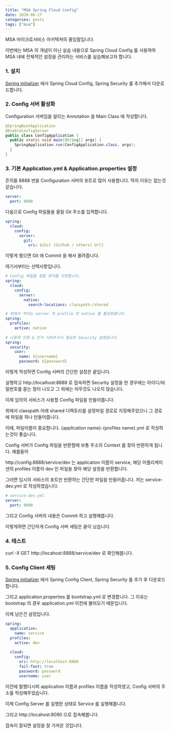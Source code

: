 ```yaml
---
title: "MSA Spring Cloud Config"
date: 2020-06-17
categories: posts
tags: ["msa"]
---
```


MSA 마이크로서비스 아키텍쳐의 줄임말입니다.

이번에는 MSA 의 개념이 아닌 실습 내용으로 Spring Cloud Config 를 사용하여 MSA 내에 전체적인 설정을 관리하는 서비스를 실습해보고자 합니다.

### 1. 설치   
[Spring initializer](https://start.spring.io/) 에서 Spring Cloud Config, Spring Security 를 추가해서 다운로드합니다.

### 2. Config 서버 활성화
Configuration 서버임을 알리는 Annotation 을 Main Class 에 작성합니다.
```java
@SpringBootApplication
@EnableConfigServer
public class ConfigApplication {
  public static void main(String[] args) {
    SpringApplication.run(ConfigApplication.class, args);
  }
}
```

### 3. 기본 Application.yml & Application.properties 설정
흔히들 8888 번을 Configuration 서버의 포트로 많이 사용합니다. 딱히 이유는 없는것 같습니다.
```yml
server:
  port: 8888
```
다음으로 Config 파일들을 올릴 Git 주소를 입력합니다.
```yml
spring:
  cloud:
    config:
      server:
        git:
          uri: ${Git (Github / others) Url}
```
이렇게 했으면 Git 에 Commit 을 해서 올려줍니다.

여기서부터는 선택사항입니다. 

```yml
# Config 파일을 찾을 위치를 지정합니다.
spring:
  cloud:
    config:
      server:
        native:
          search-locations: classpath:/shared

# 위에서 적어는 server 의 profile 인 native 를 활성화합니다.
spring:
  profiles:
    active: native
		
# 나중에 인증 & 인가 서버추가시 필요한 Security 설정입니다.
spring:
  security:
    user:
      name: ${username}
      password: ${password}
```
이렇게 작성하면 Config 서버의 간단한 설정은 끝입니다.

실행하고 http://localhost:8888 로 접속하면 Security 설정을 한 경우에는 아이디/비밀번호를 묻는 창이 나오고 그 외에는 아무것도 나오지 않습니다.

이제 임의의 서비스가 사용할 Config 파일을 만들어봅니다.

위에서 classpath 아래 shared 디렉토리를 설정파일 경로로 지정해주었으니 그 경로에 파일을 하나 만들어줍니다.

이때, 파일이름이 중요합니다. {application name}-{profiles name}.yml 로 작성하는것이 좋습니다.

Config 서버가 Config 파일을 반환할때 보통 주소의 Context 를 찾아 반환하게 됩니다. 예를들어

http://config:8888/service/dev 는 application 이름이 service, 해당 어플리케이션의 profiles 이름이 dev 인 파일을 찾아 해당 설정을 반환합니다.

그러면 임시의 서비스의 포트만 반환하는 간단한 파일을 만들어줍니다. 저는 service-dev.yml 로 작성하였습니다.

```yml
# service-dev.yml
server:
  port: 8090
```

그리고 Config 서버의 내용은 Commit 하고 실행해봅니다.

이렇게하면 간단하게 Config 서버 세팅은 끝이 났습니다.

### 4. 테스트
curl -X GET http://locahost:8888/service/dev 로 확인해봅니다.

### 5. Config Client 세팅
[Spring initializer](https://start.spring.io/) 에서 Spring Config Client, Spring Security 를 추가 후 다운로드 합니다.

그리고 application.properties 를 bootstrap.yml 로 변경합니다. 그 이유는 bootstrap 의 경우 application.yml 이전에 불러오기 때문입니다.

이제 남은건 설정입니다.

```yml
spring:
  application:
    name: service
  profiles:
    active: dev
    
  cloud:
    config:
      uri: http://localhost:8888
      fail-fast: true
      password: password
      username: user
```

이전에 말했다시피 application 이름과 profiles 이름을 작성하였고, Config 서버의 주소를 작성해주었습니다. 

이제 Config Server 를 실행한 상태로 Service 를 실행해봅니다.

그리고 http://locahost:8090 으로 접속해봅니다.

접속이 잘되면 설정을 잘 가져온 것입니다.